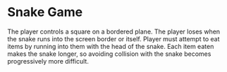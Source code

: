 # Snake Game

The player controls a square on a bordered plane. The player loses when the snake runs into the screen border or itself. Player must attempt to eat items by running into them with the head of the snake. Each item eaten makes the snake longer, so avoiding collision with the snake becomes progressively more difficult.
